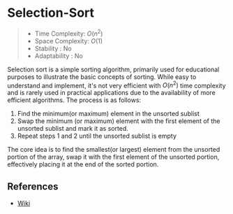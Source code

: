 # Selection-Sort

> - Time Complexity: $O(n^2)$
> - Space Complexity: $O(1)$
> - Stability : No
> - Adaptability : No

Selection sort is a simple sorting algorithm, primarily used for educational purposes to illustrate the basic concepts of sorting. While easy to understand and implement, it's not very efficient with $O(n^2)$ time complexity and is rarely used in practical applications due to the availability of more efficient algorithms. The process is as follows:

1. Find the minimum(or maximum) element in the unsorted sublist
2. Swap the minimum (or maximum) element with the first element of the unsorted sublist and mark it as sorted.
3. Repeat steps 1 and 2 until the unsorted sublist is empty

The core idea is to find the smallest(or largest) element from the unsorted portion of the array, swap it with the first element of the unsorted portion, effectively placing it at the end of the sorted portion.

## References
- [Wiki](https://en.wikipedia.org/wiki/Selection_sort)
